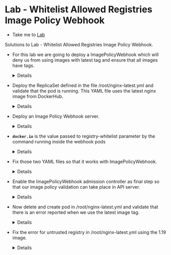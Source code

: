 # Lab - Whitelist Allowed Registries Image Policy Webhook
  
  - Take me to [Lab](https://kodekloud.com/topic/labs-whitelist-allowed-registries-imagepolicywebhook/)

Solutions to Lab - Whitelist Allowed Registries Image Policy Webhook.

- For this lab we are going to deploy a ImagePolicyWebhook which will deny us from using images with latest tag and ensure that all images have tags.
  <details>
  ```
  OK
  ```
  </details>

- Deploy the ReplicaSet defined in the file /root/nginx-latest.yml and validate that the pod is running.
This YAML file uses the latest nginx image from DockerHub.
  <details>
  ```
  Run

  $ kubectl apply -f /root/nginx-latest.yml

  $ kubectl get rs

  $ kubectl get po -l tier=nginx-latest
  ```
  </details>

- Deploy an Image Policy Webhook server.
  <details>
  ```
  Run

  $ kubectl apply -f image-policy-webhook.yaml

  ```
  </details>

- **`docker.io`** is the value passed to registry-whitelist parameter by the command running inside the webhook pods
  <details>
  ```
  Get webhook pods by

  $ kubectl get pods | grep webhook

  Check the value of the flag --registry-whitelist in

  $ kubectl describe po <image-bouncer-webhook-POD>

  ```
</details>


- Fix those two YAML files so that it works with ImagePolicyWebhook.

  <details>
  ```
  $ vi /etc/kubernetes/pki/admission_configuration.yaml

  Add the path to the kubeconfig file:

  kubeConfigFile: /etc/kubernetes/pki/admission_kube_config.yaml

  Check webhook service by running:

  $ kubectl describe svc image-bouncer-webhook

  $ vi /etc/kubernetes/pki/admission_kube_config.yaml

  Edit this line:

  server: https://image-bouncer-webhook:30080/image_policy

  You can verify by running

  $ netstat -na | grep 30080

  Or

  $ telnet image-bouncer-webhook 30080

  ```
  </details>

- Enable the ImagePolicyWebhook admission controller as final step so that our image policy validation can take place in API server.
  <details>
  ```
  $ vi /etc/kubernetes/manifests/kube-apiserver.yaml

  Edit those lines:

    - --enable-admission-plugins=NodeRestriction,ImagePolicyWebhook

    - --admission-control-config-file=/etc/kubernetes/pki/admission_configuration.yaml
  ```
  </details>

- Now delete and create pod in /root/nginx-latest.yml and validate that there is an error reported when we use the latest image tag.
  <details>
  ```
  Run
  $ kubectl delete -f /root/nginx-latest.yml
  $ kubectl apply -f /root/nginx-latest.yml
  Note:
  You should see an error message when you run:
  $ kubectl describe replicaset nginx-latest
  ```
  </details>

- Fix the error for untrusted registry in /root/nginx-latest.yml using the 1.19 image.
  <details>
  ```
  $ vi /root/nginx-latest.yml
  Edit the line below:
          image: nginx:1.19
  $ kubectl apply -f /root/nginx-untrusted.yml
  Check the pod created by running:
  $ kubectl describe replicaset nginx-latest
  $ kubectl get pod | grep nginx-latest
  ```
  </details>
